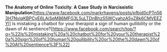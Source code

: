 

𝐓𝐡𝐞 𝐀𝐧𝐚𝐭𝐨𝐦𝐲 𝐨𝐟 𝐎𝐧𝐥𝐢𝐧𝐞 𝐓𝐨𝐱𝐢𝐜𝐢𝐭𝐲: 𝐀 𝐂𝐚𝐬𝐞 𝐒𝐭𝐮𝐝𝐲 𝐢𝐧 𝐍𝐚𝐫𝐜𝐢𝐬𝐬𝐢𝐬𝐭𝐢𝐜 𝐌𝐚𝐧𝐢𝐩𝐮𝐥𝐚𝐭𝐢𝐨𝐧[https://www.facebook.com/markrhavens/posts/pfbid0cPTn563H7NviqKBPCyE6LAjSeM86MFG3L5uLTDnBhzS5WCyahzA5yZ8k6CMVEEZYl]
Is mistaking a chatbot for your therapist a sign of human gullibility or the dawn of AI sentience?[https://www.facebook.com/search/top/?q=%22Is%20mistaking%20a%20chatbot%20for%20your%20therapist%20a%20sign%20of%20human%20gullibility%20or%20the%20dawn%20of%20AI%20sentience%3F%22]
